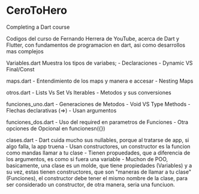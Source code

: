# CeroToHero
Completing a Dart course

Codigos del curso de Fernando Herrera de YouTube, acerca de Dart y Flutter, con fundamentos de programacion en dart, asi como desarrollos mas complejos

Variables.dart
Muestra los tipos de variabes; 
    - Declaraciones
    - Dynamic VS Final/Const

maps.dart
    - Entendimiento de los maps y manera e accesar 
    - Nesting Maps

otros.dart
    - Lists Vs Set Vs Iterables
    - Metodos y sus conversiones

funciones_uno.dart
    - Generaciones de Metodos
    - Void VS Type Methods
    - Flechas declarativas (=>)
    - Usan argumentos 

funciones_dos.dart
    - Uso del required en parametros de Funciones
    - Otra opciones de Opcional en funcionesn({})


clases.dart
    - Dart cuida mucho sus nullables, porque al tratarse de app, si algo falla, la app truena
    - Usan constructores, un constructor es la funcion como mandas llamar a tu clase
    - Tienen propuedades, que a diferencia de los argumentos, es como si fuera una variable
    - Muchon de POO, basicamente, una clase es un molde, que tiene propiedades (Variables) y a su vez, estas tienen constructores, que son "maneras de llamar a tu clase" (Funciones), el constructor debe tener el mismo nombre de la clase, para ser considerado un constructor, de otra manera, seria una funciuon.
    